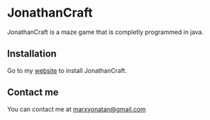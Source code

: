 # JonathanCraft

JonathanCraft is a maze game that is completly programmed in java.

## Installation

Go to my [website](https://www.yonatanmx.github.io/JonathanCraft) to install JonathanCraft.

## Contact me

You can contact me at marxyonatan@gmail.com

